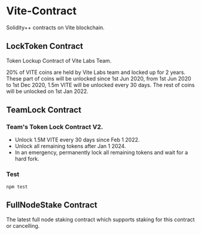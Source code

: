 # Vite-Contract

Solidity++ contracts on Vite blockchain.

## LockToken Contract

Token Lockup Contract of Vite Labs Team.

20% of VITE coins are held by Vite Labs team and locked up for 2 years. These part of coins will be unlocked since 1st Jun 2020, from 1st Jun 2020 to 1st Dec 2020, 1.5m VITE will be unlocked every 30 days. The rest of coins will be unlocked on 1st Jan 2022.

## TeamLock Contract
### Team's Token Lock Contract V2.

- Unlock 1.5M VITE every 30 days since Feb 1 2022.
- Unlock all remaining tokens after Jan 1 2024.
- In an emergency, permanently lock all remaining tokens and wait for a hard fork.

### Test 
```
npm test
```

## FullNodeStake Contract

The latest full node staking contract which supports staking for this contract or cancelling. 
